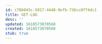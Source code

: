 ```yaml
---
id: c78b043c-5017-4448-9efb-736cc0f74dc1
title: GET-LOG
desc: ''
updated: 1618573870568
created: 1618573870568
stub: true
---
```


